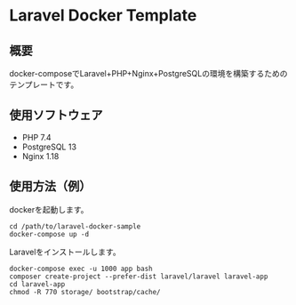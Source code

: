 # Laravel Docker Template

## 概要

docker-composeでLaravel+PHP+Nginx+PostgreSQLの環境を構築するためのテンプレートです。

## 使用ソフトウェア

- PHP 7.4
- PostgreSQL 13
- Nginx 1.18

## 使用方法（例）

dockerを起動します。

```shell script
cd /path/to/laravel-docker-sample
docker-compose up -d
```

Laravelをインストールします。

```shell script
docker-compose exec -u 1000 app bash
composer create-project --prefer-dist laravel/laravel laravel-app
cd laravel-app
chmod -R 770 storage/ bootstrap/cache/
```

